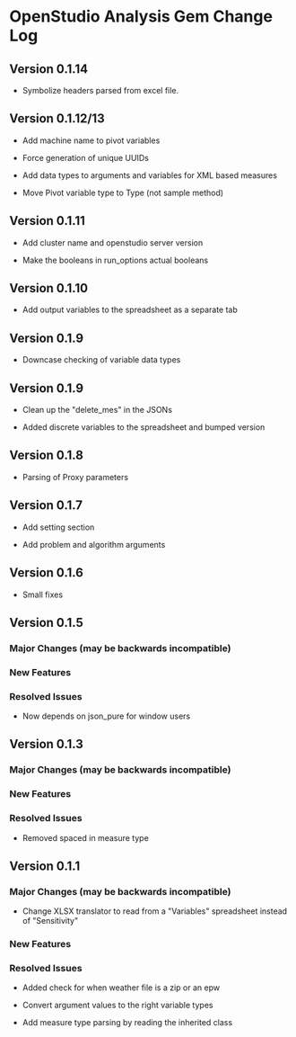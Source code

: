 OpenStudio Analysis Gem Change Log
==================================

Version 0.1.14
--------------

* Symbolize headers parsed from excel file.


Version 0.1.12/13
-------------

* Add machine name to pivot variables

* Force generation of unique UUIDs

* Add data types to arguments and variables for XML based measures

* Move Pivot variable type to Type (not sample method)

Version 0.1.11
-------------

* Add cluster name and openstudio server version

* Make the booleans in run_options actual booleans


Version 0.1.10
-------------

* Add output variables to the spreadsheet as a separate tab

Version 0.1.9
-------------

* Downcase checking of variable data types

Version 0.1.9
-------------

* Clean up the "delete_mes" in the JSONs

* Added discrete variables to the spreadsheet and bumped version

Version 0.1.8
-------------

* Parsing of Proxy parameters

Version 0.1.7
-------------

* Add setting section

* Add problem and algorithm arguments

Version 0.1.6
-------------
                 
* Small fixes
                
Version 0.1.5
-------------

### Major Changes (may be backwards incompatible)

### New Features

### Resolved Issues

* Now depends on json_pure for window users

Version 0.1.3
-------------

### Major Changes (may be backwards incompatible)

### New Features

### Resolved Issues

* Removed spaced in measure type

Version 0.1.1
-------------

### Major Changes (may be backwards incompatible)

* Change XLSX translator to read from a "Variables" spreadsheet instead of "Sensitivity"

### New Features

### Resolved Issues

* Added check for when weather file is a zip or an epw

* Convert argument values to the right variable types

* Add measure type parsing by reading the inherited class


